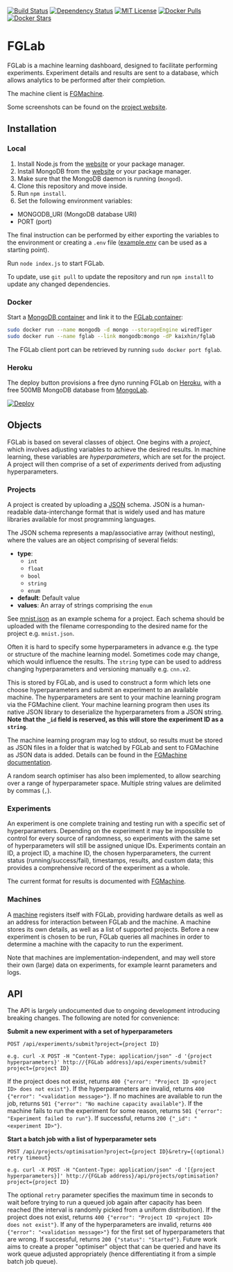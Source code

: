 [![Build Status](https://img.shields.io/travis/Kaixhin/FGLab.svg)](https://travis-ci.org/Kaixhin/FGLab)
[![Dependency Status](https://img.shields.io/david/kaixhin/fglab.svg)](https://david-dm.org/Kaixhin/FGLab)
[![MIT License](https://img.shields.io/badge/license-MIT-blue.svg)](https://raw.githubusercontent.com/Kaixhin/FGLab/master/LICENSE)
[![Docker Pulls](https://img.shields.io/docker/pulls/kaixhin/fglab.svg)](https://hub.docker.com/r/kaixhin/fglab/)
[![Docker Stars](https://img.shields.io/docker/stars/kaixhin/fglab.svg)](https://hub.docker.com/r/kaixhin/fglab/)

# FGLab

FGLab is a machine learning dashboard, designed to facilitate performing experiments. Experiment details and results are sent to a database, which allows analytics to be performed after their completion.

The machine client is [FGMachine](https://github.com/Kaixhin/FGMachine).

Some screenshots can be found on the [project website](http://kaixhin.github.io/FGLab/).

## Installation

### Local

1. Install Node.js from the [website](https://nodejs.org/) or your package manager.
1. Install MongoDB from the [website](https://www.mongodb.org/) or your package manager.
1. Make sure that the MongoDB daemon is running (`mongod`).
1. Clone this repository and move inside.
1. Run `npm install`.
1. Set the following environment variables:
  - MONGODB_URI (MongoDB database URI)
  - PORT (port)

The final instruction can be performed by either exporting the variables to the environment or creating a `.env` file ([example.env](https://github.com/Kaixhin/FGLab/blob/master/example.env) can be used as a starting point).

Run `node index.js` to start FGLab.

To update, use `git pull` to update the repository and run `npm install` to update any changed dependencies.

### Docker

Start a [MongoDB container](https://hub.docker.com/_/mongo/) and link it to the [FGLab container](https://hub.docker.com/r/kaixhin/fglab/):

```sh
sudo docker run --name mongodb -d mongo --storageEngine wiredTiger
sudo docker run --name fglab --link mongodb:mongo -dP kaixhin/fglab
```

The FGLab client port can be retrieved by running `sudo docker port fglab`.

### Heroku

The deploy button provisions a free dyno running FGLab on [Heroku](https://www.heroku.com), with a free 500MB MongoDB database from [MongoLab](https://mongolab.com/).

[![Deploy](https://www.herokucdn.com/deploy/button.png)](https://heroku.com/deploy)

## Objects

FGLab is based on several classes of object. One begins with a *project*, which involves adjusting variables to achieve the desired results. In machine learning, these variables are *hyperparameters*, which are set for the project. A project will then comprise of a set of *experiments* derived from adjusting hyperparameters.

### Projects

A project is created by uploading a [JSON](http://json.org/) schema. JSON is a human-readable data-interchange format that is widely used and has mature libraries available for most programming languages.

The JSON schema represents a map/associative array (without nesting), where the values are an object comprising of several fields:

- **type**:
  - `int`
  - `float`
  - `bool`
  - `string`
  - `enum`
- **default**: Default value
- **values**: An array of strings comprising the `enum`

See [mnist.json](https://github.com/Kaixhin/FGLab/blob/master/test/mnist.json) as an example schema for a project. Each schema should be uploaded with the filename corresponding to the desired name for the project e.g. `mnist.json`.

Often it is hard to specify some hyperparameters in advance e.g. the type or structure of the machine learning model. Sometimes code may change, which would influence the results. The `string` type can be used to address changing hyperparameters and versioning manually e.g. `cnn.v2`.

This is stored by FGLab, and is used to construct a form which lets one choose hyperparameters and submit an experiment to an available machine. The hyperparameters are sent to your machine learning program via the FGMachine client. Your machine learning program then uses its native JSON library to deserialize the hyperparameters from a JSON string. **Note that the `_id` field is reserved, as this will store the experiment ID as a `string`**.

The machine learning program may log to stdout, so results must be stored as JSON files in a folder that is watched by FGLab and sent to FGMachine as JSON data is added. Details can be found in the [FGMachine documentation](https://github.com/Kaixhin/FGMachine).

A random search optimiser has also been implemented, to allow searching over a range of hyperparameter space. Multiple string values are delimited by commas (`,`).

### Experiments

An experiment is one complete training and testing run with a specific set of hyperparameters. Depending on the experiment it may be impossible to control for every source of randomness, so experiments with the same set of hyperparameters will still be assigned unique IDs. Experiments contain an ID, a project ID, a machine ID, the chosen hyperparameters, the current status (running/success/fail), timestamps, results, and custom data; this provides a comprehensive record of the experiment as a whole.

The current format for results is documented with [FGMachine](https://github.com/Kaixhin/FGMachine).

### Machines

A [machine](https://github.com/Kaixhin/FGMachine) registers itself with FGLab, providing hardware details as well as an address for interaction between FGLab and the machine. A machine stores its own details, as well as a list of supported projects. Before a new experiment is chosen to be run, FGLab queries all machines in order to determine a machine with the capacity to run the experiment.

Note that machines are implementation-independent, and may well store their own (large) data on experiments, for example learnt parameters and logs.

## API

The API is largely undocumented due to ongoing development introducing breaking changes. The following are noted for convenience:

**Submit a new experiment with a set of hyperparameters**
```
POST /api/experiments/submit?project={project ID}

e.g. curl -X POST -H "Content-Type: application/json" -d '{project hyperparameters}' http://{FGLab address}/api/experiments/submit?project={project ID}
```

If the project does not exist, returns `400 {"error": "Project ID <project ID> does not exist"}`. If the hyperparameters are invalid, returns `400 {"error": "<validation message>"}`. If no machines are available to run the job, returns `501 {"error": "No machine capacity available"}`. If the machine fails to run the experiment for some reason, returns `501 {"error": "Experiment failed to run"}`. If successful, returns `200 {"_id": "<experiment ID>"}`.

**Start a batch job with a list of hyperparameter sets**
```
POST /api/projects/optimisation?project={project ID}&retry={(optional) retry timeout}

e.g. curl -X POST -H "Content-Type: application/json" -d '[{project hyperparameters}]' http://{FGLab address}/api/projects/optimisation?project={project ID}
```

The optional `retry` parameter specifies the maximum time in seconds to wait before trying to run a queued job again after capacity has been reached (the interval is randomly picked from a uniform distribution). If the project does not exist, returns `400 {"error": "Project ID <project ID> does not exist"}`. If any of the hyperparameters are invalid, returns `400 {"error": "<validation message>"}` for the first set of hyperparameters that are wrong. If successful, returns `200 {"status": "Started"}`. Future work aims to create a proper "optimiser" object that can be queried and have its work queue adjusted appropriately (hence differentiating it from a simple batch job queue).
